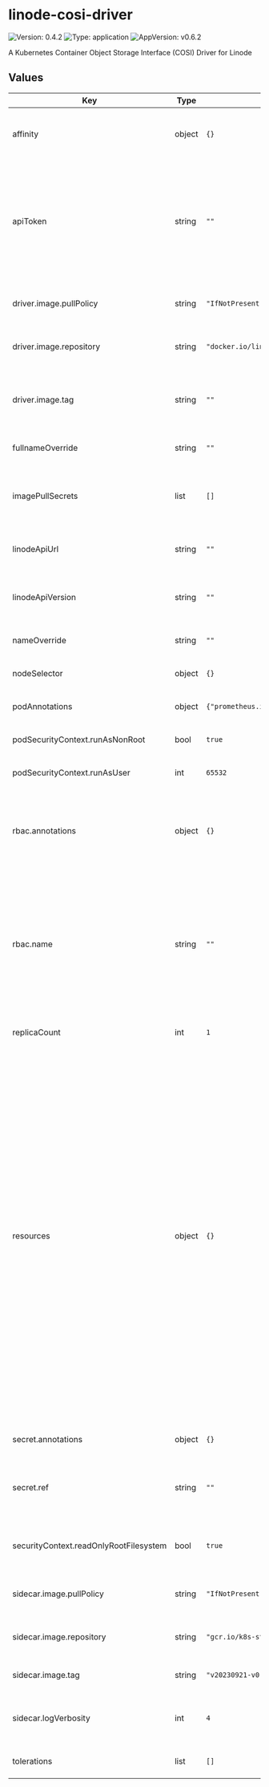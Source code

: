 # linode-cosi-driver

![Version: 0.4.2](https://img.shields.io/badge/Version-0.4.2-informational?style=flat) ![Type: application](https://img.shields.io/badge/Type-application-informational?style=flat) ![AppVersion: v0.6.2](https://img.shields.io/badge/AppVersion-v0.6.2-informational?style=flat)

A Kubernetes Container Object Storage Interface (COSI) Driver for Linode

## Values

| Key | Type | Default | Description |
|-----|------|---------|-------------|
| affinity | object | `{}` | Node affinity rules for pod assignment. |
| apiToken | string | `""` | Linode API token. This field is **required** unless secret is created before deployment (see `secret.ref` value). |
| driver.image.pullPolicy | string | `"IfNotPresent"` | Driver container image pull policy. |
| driver.image.repository | string | `"docker.io/linode/linode-cosi-driver"` | Driver container image repository. |
| driver.image.tag | string | `""` | Overrides the image tag whose default is the chart appVersion. |
| fullnameOverride | string | `""` | Overrides the full chart name. |
| imagePullSecrets | list | `[]` | List of Docker registry secret names to pull images. |
| linodeApiUrl | string | `""` | Linode API URL, leave empty for default. |
| linodeApiVersion | string | `""` | Linode API version, leave empty for default. |
| nameOverride | string | `""` | Overrides the chart name. |
| nodeSelector | object | `{}` | Node labels for pod assignment. |
| podAnnotations | object | `{"prometheus.io/path":"/metrics","prometheus.io/port":"9464","prometheus.io/scrape":"true"}` | Annotations to add to the pod. |
| podSecurityContext.runAsNonRoot | bool | `true` | Run the pod as a non-root user. |
| podSecurityContext.runAsUser | int | `65532` | User ID to run the pod as. |
| rbac.annotations | object | `{}` | Annotations to add to the service account, cluster role, and cluster role binding. |
| rbac.name | string | `""` | The name of the service account, cluster role, and cluster role binding to use. If not set, a name is generated using the fullname template. |
| replicaCount | int | `1` | Number of pod replicas. |
| resources | object | `{}` | Specify CPU and memory resource limits if needed. The value defined for CPU limits affects the number of threads used in the driver. The number of CPU seconds allocated above 1 is rounded using floor operation, so it should be done in integer steps (e.g. from 1 to 2). This means that assigning CPU limit of 1.5 will result in only one CPU being used at a time. |
| secret.annotations | object | `{}` | Annotations to add to the secret. |
| secret.ref | string | `""` | Name of existing secret. If not set, a new secret is created. |
| securityContext.readOnlyRootFilesystem | bool | `true` | Container runs with a read-only root filesystem. |
| sidecar.image.pullPolicy | string | `"IfNotPresent"` | Sidecar container image pull policy. |
| sidecar.image.repository | string | `"gcr.io/k8s-staging-sig-storage/objectstorage-sidecar"` | Sidecar container image repository. |
| sidecar.image.tag | string | `"v20230921-v0.1.0-27-g8e23092"` | Sidecar container image tag. |
| sidecar.logVerbosity | int | `4` | Log verbosity level for the sidecar container. |
| tolerations | list | `[]` | Tolerations for pod assignment. |

